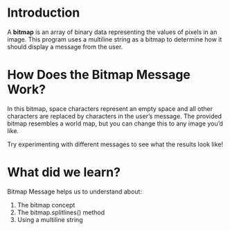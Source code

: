 # Introduction
A **bitmap** is an array of binary data representing the values of pixels in an image. This program uses a multiline string as a bitmap to determine how it should display a message from the user.

# How Does the Bitmap Message Work?
In this bitmap, space characters represent an empty space and all other characters are replaced by characters in the user’s message. The provided bitmap resembles a world map, but you can change this to any image you’d like.

Try experimenting with different messages to see what the results look like!

# What did we learn?
Bitmap Message helps us to understand about:

1. The bitmap concept
2. The bitmap.splitlines() method
3. Using a multiline string
